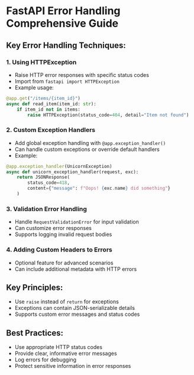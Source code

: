 # FastAPI Error Handling Comprehensive Guide

## Key Error Handling Techniques:

### 1. Using HTTPException
- Raise HTTP error responses with specific status codes
- Import from `fastapi import HTTPException`
- Example usage:
```python
@app.get("/items/{item_id}")
async def read_item(item_id: str):
    if item_id not in items:
        raise HTTPException(status_code=404, detail="Item not found")
```

### 2. Custom Exception Handlers
- Add global exception handling with `@app.exception_handler()`
- Can handle custom exceptions or override default handlers
- Example:
```python
@app.exception_handler(UnicornException)
async def unicorn_exception_handler(request, exc):
    return JSONResponse(
        status_code=418,
        content={"message": f"Oops! {exc.name} did something"}
    )
```

### 3. Validation Error Handling
- Handle `RequestValidationError` for input validation
- Can customize error responses
- Supports logging invalid request bodies

### 4. Adding Custom Headers to Errors
- Optional feature for advanced scenarios
- Can include additional metadata with HTTP errors

## Key Principles:
- Use `raise` instead of `return` for exceptions
- Exceptions can contain JSON-serializable details
- Supports custom error messages and status codes

## Best Practices:
- Use appropriate HTTP status codes
- Provide clear, informative error messages
- Log errors for debugging
- Protect sensitive information in error responses